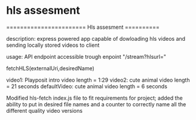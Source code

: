 # hls assesment


======================= Hls assesment ==========

description: express powered app capable of dowloading hls videos and sending locally stored videos to client

usage: API endpoint accessible trough enpoint  "/stream?hlsurl=<hlsurl>"

fetchHLS(externalUri,desiredName)

video1: Playposit intro video length = 1:29
video2: cute animal video length = 21 seconds
defaultVideo: cute animal video length = 6 seconds

Modified hls-fetch index.js file to fit requirements for project;
added the ability to put in desired file names and a counter to correctly name all the different quality video versions
